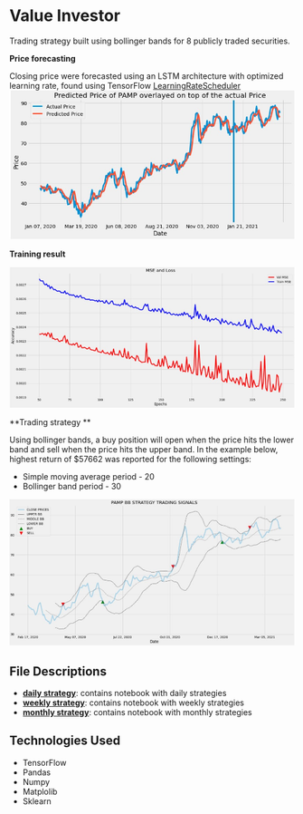# Value Investor
Trading strategy built using bollinger bands for 8 publicly traded securities.

**Price forecasting**

Closing price were forecasted using an LSTM architecture with optimized learning rate, found using TensorFlow [LearningRateScheduler](https://medium.com/@bijil.subhash/deep-learning-how-to-pick-optimal-learning-rate-using-tensorflow-2-x-af278cadbedb "LearningRateScheduler")
![image](https://github.com/bijilsubhash/value-investor-strategy/blob/master/prediction.jpg)

**Training result**

![image](https://github.com/bijilsubhash/value-investor-strategy/blob/master/training_loss.jpg)

**Trading strategy **

Using bollinger bands,  a buy position will open when the price hits the lower band and sell when the price hits the upper band. In the example below, highest return of $57662 was reported for the following settings:
- Simple moving average period - 20
- Bollinger band period - 30

![image](https://github.com/bijilsubhash/value-investor-strategy/blob/master/trading_strategy.jpg)

## File Descriptions
- **[daily strategy](https://github.com/bijilsubhash/value-investor-strategy/tree/master/daily%20strategy "daily strategy")**: contains notebook with daily strategies
- **[weekly strategy](https://github.com/bijilsubhash/value-investor-strategy/tree/master/weekly%20strategy "weekly strategy")**: contains notebook with weekly strategies
- **[monthly strategy](https://github.com/bijilsubhash/value-investor-strategy/tree/master/monthly%20strategy "monthly strategy")**: contains notebook with monthly strategies
## Technologies Used
- TensorFlow
- Pandas
- Numpy
- Matplolib
- Sklearn
